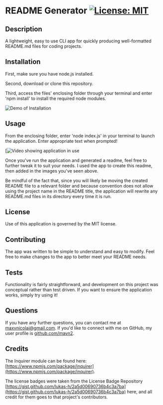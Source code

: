 # README Generator [![License: MIT](https://img.shields.io/badge/License-MIT-yellow.svg)](https://opensource.org/licenses/MIT)

## Description

A lightweight, easy to use CLI app for quickly producing well-formatted README.md files for coding projects.

## Installation

First, make sure you have node.js installed.

Second, download or clone this repository.

Third, access the files' enclosing folder through your terminal and enter 'npm install' to install the required node modules.

![Demo of Installation](https://user-images.githubusercontent.com/62775874/101969757-fdafd380-3bda-11eb-8c84-7068bfd3e5fe.gif)

## Usage

From the enclosing folder, enter 'node index.js' in your terminal to launch the application.
Enter appropriate text when prompted!

[![Video showing application in use](https://user-images.githubusercontent.com/62775874/101969928-21bfe480-3bdc-11eb-8b95-7dc12245b837.gif)

Once you've run the application and generated a readme, feel free to further tweak it to suit your needs.  I used the app to create this readme, then added in the images you've seen above.

Be mindful of the fact that, since you will likely be moving the created README file to a relevant folder and because convention does not allow using the project name in the README title, the application will rewrite any README.md files in its directory every time it is run.

## License

Use of this application is governed by the MIT license.

## Contributing

The app was written to be simple to understand and easy to modify. Feel free to make changes to the app to better meet your README needs.

## Tests

Functionality is fairly straightforward, and development on this project was conceptual rather than test driven. If you want to ensure the application works, simply try using it!

## Questions

If you have any further questions, you can contact me at maxvnicolai@gmail.com. If you'd like to connect with me on GitHub, my user profile is [github.com/mavn2](github.com/mavn2).

## Credits

The Inquirer module can be found here: [https://www.npmjs.com/package/inquirer](https://www.npmjs.com/package/inquirer).

The license badges were taken from the License Badge Repository [https://gist.github.com/lukas-h/2a5d00690736b4c3a7ba](https://gist.github.com/lukas-h/2a5d00690736b4c3a7ba) here, and all credit for them goes to that project's contributors.
